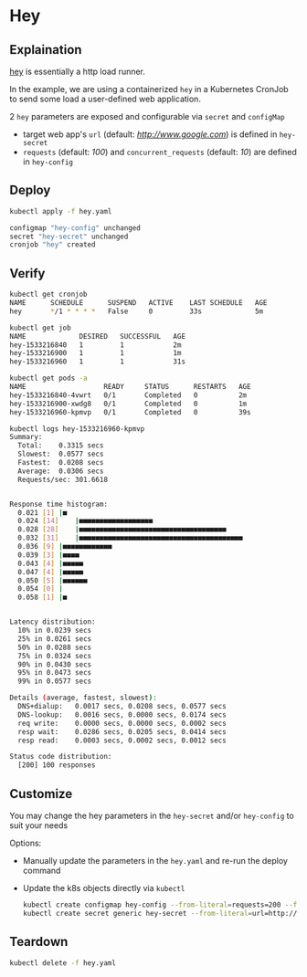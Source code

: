 # Hey

## Explaination

[hey](https://github.com/rakyll/hey/blob/master/README.md) is essentially a http load runner.

In the example, we are using a containerized `hey` in a Kubernetes CronJob to send some load a user-defined web application.

2 `hey` parameters are exposed and configurable via `secret` and `configMap`

* target web app's `url` (default: *http://www.google.com*) is defined in `hey-secret`
* `requests` (default: *100*) and `concurrent_requests` (default: *10*) are defined in `hey-config`

## Deploy

```sh
kubectl apply -f hey.yaml

configmap "hey-config" unchanged
secret "hey-secret" unchanged
cronjob "hey" created
```

## Verify

```sh
kubectl get cronjob
NAME      SCHEDULE      SUSPEND   ACTIVE    LAST SCHEDULE   AGE
hey       */1 * * * *   False     0         33s             5m

kubectl get job
NAME             DESIRED   SUCCESSFUL   AGE
hey-1533216840   1         1            2m
hey-1533216900   1         1            1m
hey-1533216960   1         1            31s

kubectl get pods -a
NAME                   READY     STATUS      RESTARTS   AGE
hey-1533216840-4vwrt   0/1       Completed   0          2m
hey-1533216900-xwdg8   0/1       Completed   0          1m
hey-1533216960-kpmvp   0/1       Completed   0          39s

kubectl logs hey-1533216960-kpmvp
Summary:
  Total:	0.3315 secs
  Slowest:	0.0577 secs
  Fastest:	0.0208 secs
  Average:	0.0306 secs
  Requests/sec:	301.6618


Response time histogram:
  0.021 [1]	|■
  0.024 [14]	|■■■■■■■■■■■■■■■■■■
  0.028 [28]	|■■■■■■■■■■■■■■■■■■■■■■■■■■■■■■■■■■■■
  0.032 [31]	|■■■■■■■■■■■■■■■■■■■■■■■■■■■■■■■■■■■■■■■■
  0.036 [9]	|■■■■■■■■■■■■
  0.039 [3]	|■■■■
  0.043 [4]	|■■■■■
  0.047 [4]	|■■■■■
  0.050 [5]	|■■■■■■
  0.054 [0]	|
  0.058 [1]	|■


Latency distribution:
  10% in 0.0239 secs
  25% in 0.0261 secs
  50% in 0.0288 secs
  75% in 0.0324 secs
  90% in 0.0430 secs
  95% in 0.0473 secs
  99% in 0.0577 secs

Details (average, fastest, slowest):
  DNS+dialup:	0.0017 secs, 0.0208 secs, 0.0577 secs
  DNS-lookup:	0.0016 secs, 0.0000 secs, 0.0174 secs
  req write:	0.0000 secs, 0.0000 secs, 0.0002 secs
  resp wait:	0.0286 secs, 0.0205 secs, 0.0414 secs
  resp read:	0.0003 secs, 0.0002 secs, 0.0012 secs

Status code distribution:
  [200]	100 responses
```

## Customize

You may change the hey parameters in the `hey-secret` and/or `hey-config` to suit your needs

Options:

* Manually update the parameters in the `hey.yaml` and re-run the deploy command
* Update the k8s objects directly via `kubectl`

  ```sh
  kubectl create configmap hey-config --from-literal=requests=200 --from-literal=concurrent_requests=20 -o yaml --preview | kubectl replace -f -
  kubectl create secret generic hey-secret --from-literal=url=http://www.redhat.com -o yaml --preview | kubectl replace -f -
  ```

## Teardown

```sh
kubectl delete -f hey.yaml
```